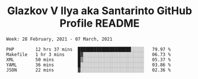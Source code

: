 <h1 align="center">Glazkov V Ilya aka Santarinto GitHub Profile README</h1>

<!--START_SECTION:waka-->
```text
Week: 28 February, 2021 - 07 March, 2021

PHP        12 hrs 37 mins  ████████████████████░░░░░   79.97 % 
Makefile   1 hr 3 mins     █▓░░░░░░░░░░░░░░░░░░░░░░░   06.73 % 
XML        50 mins         █▒░░░░░░░░░░░░░░░░░░░░░░░   05.37 % 
YAML       36 mins         █░░░░░░░░░░░░░░░░░░░░░░░░   03.86 % 
JSON       22 mins         ▓░░░░░░░░░░░░░░░░░░░░░░░░   02.36 % 
```
<!--END_SECTION:waka-->